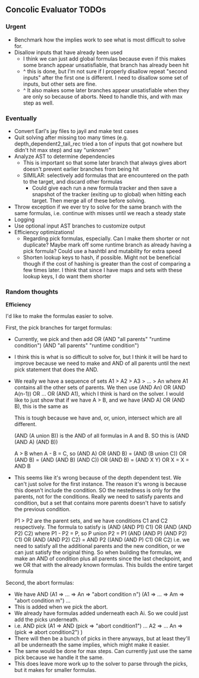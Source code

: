 ## Concolic Evaluator TODOs

### Urgent

* Benchmark how the implies work to see what is most difficult to solve for.
* Disallow inputs that have already been used
  * I think we can just add global formulas because even if this makes some branch appear unsatisfiable, that branch has already been hit
  * ^ this is done, but I'm not sure if I properly disallow repeat "second inputs" after the first one is different. I need to disallow some set of inputs, but other sets are fine.
  * ^ It also makes some later branches appear unsatisfiable when they are only so because of aborts. Need to handle this, and with max step as well.

### Eventually

* Convert Earl's jay files to jayil and make test cases
* Quit solving after missing too many times (e.g. depth_dependent2_tail_rec tried a ton of inputs that got nowhere but didn't hit max step) and say "unknown"
* Analyze AST to determine dependencies
  * This is important so that some later branch that always gives abort doesn't prevent earlier branches from being hit
  * SIMILAR: selectively add formulas that are encountered on the path to the target, and discard other formulas
    * Could give each run a new formula tracker and then save a snapshot of the tracker (exiting up to global) when hitting each target. Then merge all of these before solving.
* Throw exception if we ever try to solve for the same branch with the same formulas, i.e. continue with misses until we reach a steady state
* Logging
* Use optional input AST branches to customize output
* Efficiency optimizations!
  * Regarding pick formulas, especially. Can I make them shorter or not duplicate? Maybe mark off some runtime branch as already having a pick formula? Could use a hashtbl and mutability for extra speed
  * Shorten lookup keys to hash, if possible. Might not be beneficial though if the cost of hashing is greater than the cost of comparing a few times later. I think that since I have maps and sets with these lookup keys, I do want them shorter

### Random thoughts

**Efficiency**

I'd like to make the formulas easier to solve.

First, the pick branches for target formulas:
* Currently, we pick and then add OR (AND "all parents" "runtime condition") (AND "all parents" "runtime condition")
* I think this is what is so difficult to solve for, but I think it will be hard to improve because we need to make
  and AND of all parents until the next pick statement that does the AND.
* We really we have a sequence of sets A1 > A2 > A3 > ... > An where A1 contains all the other sets of parents.
  We then use (AND An) OR (AND A(n-1)) OR ... OR (AND A1), which I think is hard on the solver.
  I would like to just show that if we have A > B, and we have (AND A) OR (AND B), this is the same
  as 

  This is tough because we have and, or, union, intersect which are all different.

  (AND (A union B)) is the AND of all formulas in A and B. SO this is (AND (AND A) (AND B))

  A > B when A - B = C, so (AND A) OR (AND B) = (AND (B union C)) OR (AND B) = (AND (AND B) (AND C)) OR (AND B) = (AND X Y) OR X = X = AND B
* This seems like it's wrong because of the depth dependent test. We can't just solve for the first instance.
  The reason it's wrong is because this doesn't include the condition. SO the nestedness is only for the parents, not for the conditions. Really we need to satisfy parents and condition, but a set that contains more parents doesn't have to satisfy the previous condition.

  P1 > P2 are the parent sets, and we have conditions C1 and C2 respectively. The formula to satisfy is
    (AND (AND P1) C1) OR (AND (AND P2) C2)
  where P1 - P2 = P, so P union P2 = P1
    (AND (AND P) (AND P2) C1) OR (AND (AND P2) C2)
    = AND P2 ((AND (AND P) C1) OR C2)
  i.e. we need to satisfy all the additional parents and the new condition, or we can just satisfy the original thing.
  So when building the formulas, we make an AND of condition plus all parents since the last checkpoint, and we OR that
  with the already known formulas. This builds the entire target formula

Second, the abort formulas:
* We have AND (A1 => ... => An => "abort condition n") (A1 => ... => Am => "abort condition m") ...
* This is added when we pick the abort.
* We already have formulas added underneath each Ai. So we could just add the picks underneath.
* i.e. AND pick (A1 => AND (pick => "abort condition1") ... A2 => ... An => (pick => abort condition2") )
* There will then be a bunch of picks in there anyways, but at least they'll all be underneath the same implies, which might make it easier.
* The same would be done for max steps. Can currently just use the same pick because we handle it the same.
* This does leave more work up to the solver to parse through the picks, but it makes for smaller formulas.
